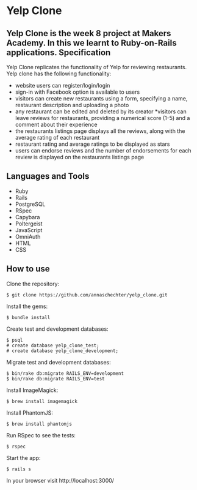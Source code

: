 Yelp Clone
==========
Yelp Clone is the week 8 project at Makers Academy. In this we learnt to Ruby-on-Rails applications.
Specification
-------------
Yelp Clone replicates the functionality of Yelp for reviewing restaurants. Yelp clone has the following functionality:
* website users can register/login/login
* sign-in with Facebook option is available to users
* visitors can create new restaurants using a form, specifying a name, restaurant description and uploading a photo
* any restaurant can be edited and deleted by its creator
*visitors can leave reviews for restaurants, providing a numerical score (1-5) and a comment about their experience
* the restaurants listings page displays all the reviews, along with the average rating of each restaurant
* restaurant rating and average ratings to be displayed as stars
* users can endorse reviews and the number of endorsements for each review is displayed on the restaurants listings page


Languages and Tools
-------------------
* Ruby
* Rails
* PostgreSQL
* RSpec
* Capybara
* Poltergeist
* JavaScript
* OmniAuth
* HTML
* CSS

How to use
----------
Clone the repository:
```
$ git clone https://github.com/annaschechter/yelp_clone.git
```
Install the gems:
```
$ bundle install
```
Create test and development databases:
```
$ psql
# create database yelp_clone_test;
# create database yelp_clone_development;
```
Migrate test and development databases:
```
$ bin/rake db:migrate RAILS_ENV=development
$ bin/rake db:migrate RAILS_ENV=test
```
Install ImageMagick:
```
$ brew install imagemagick
```
Install PhantomJS:
```
$ brew install phantomjs
```
Run RSpec to see the tests:
```
$ rspec
```
Start the app:
```
$ rails s
```
In your browser visit http://localhost:3000/
